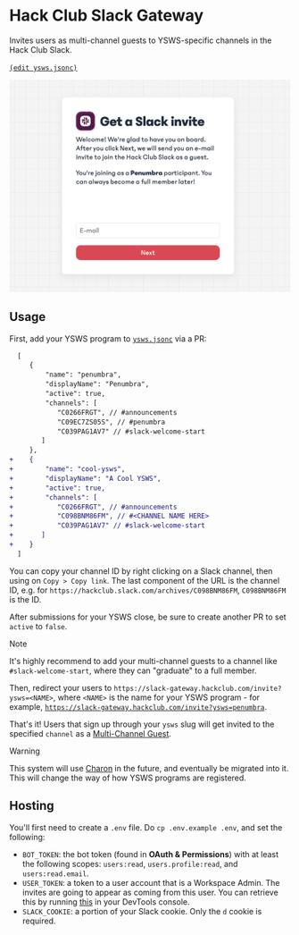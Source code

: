 # Hack Club Slack Gateway
Invites users as multi-channel guests to YSWS-specific channels in the Hack Club Slack.

[`(edit ysws.jsonc)`](https://github.com/hackclub/slack-gateway/edit/main/ysws.jsonc)

<img src="./etc/screenshot.png" alt="A screenshot of the Hack Club Slack Gateway" />

## Usage
First, add your YSWS program to [`ysws.jsonc`](https://github.com/hackclub/slack-gateway/blob/main/ysws.jsonc) via a PR:

```diff
  [
     {
         "name": "penumbra",
         "displayName": "Penumbra",
         "active": true,
         "channels": [
            "C0266FRGT", // #announcements
            "C09EC7ZS05S", // #penumbra
            "C039PAG1AV7" // #slack-welcome-start
        ]
     },
+    {
+        "name": "cool-ysws",
+        "displayName": "A Cool YSWS",
+        "active": true,
+        "channels": [
+           "C0266FRGT", // #announcements
+           "C098BNM86FM", // #<CHANNEL NAME HERE>
+           "C039PAG1AV7" // #slack-welcome-start
+       ]
+    }
  ]
```

You can copy your channel ID by right clicking on a Slack channel, then using on `Copy > Copy link`. The last component of the URL is the channel ID, e.g. for `https://hackclub.slack.com/archives/C098BNM86FM`, `C098BNM86FM` is the ID.

After submissions for your YSWS close, be sure to create another PR to set `active` to `false`.

> [!NOTE]
> It's highly recommend to add your multi-channel guests to a channel like `#slack-welcome-start`, where they can "graduate" to a full member.

Then, redirect your users to `https://slack-gateway.hackclub.com/invite?ysws=<NAME>`, where `<NAME>` is the name for your YSWS program - for example, [`https://slack-gateway.hackclub.com/invite?ysws=penumbra`](https://slack-gateway.hackclub.com/invite?ysws=penumbra).

That's it! Users that sign up through your `ysws` slug will get invited to the specified `channel` as a [Multi-Channel Guest](https://slack.com/help/articles/202518103-Understand-guest-roles-in-Slack).

> [!WARNING]
> This system will use [Charon](http://github.com/hackclub/charon) in the future, and eventually be migrated into it. This will change the way of how YSWS programs are registered.

## Hosting
You'll first need to create a `.env` file. Do `cp .env.example .env`, and set the following:
- `BOT_TOKEN`: the bot token (found in **OAuth & Permissions**) with at least the following scopes: `users:read`, `users.profile:read`, and `users:read.email`.
- `USER_TOKEN`: a token to a user account that is a Workspace Admin. The invites are going to appear as coming from this user. You can retrieve this by running [this](https://gist.github.com/maxwofford/5779ea072a5485ae3b324f03bc5738e1) in your DevTools console.
- `SLACK_COOKIE`: a portion of your Slack cookie. Only the `d` cookie is required.
